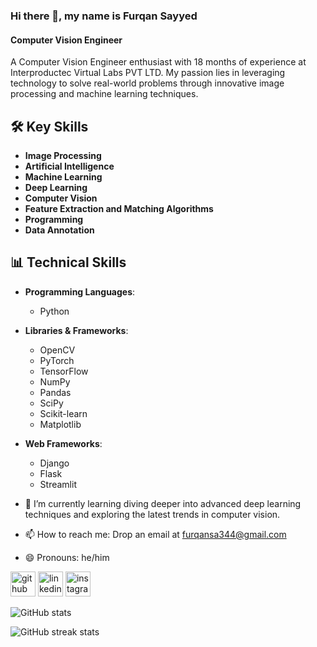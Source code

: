 ### Hi there 👋, my name is Furqan Sayyed
#### Computer Vision Engineer 
A Computer Vision Engineer enthusiast with 18 months of experience at Interproductec Virtual Labs PVT LTD. My passion lies in leveraging technology to solve real-world problems through innovative image processing and machine learning techniques.

 ## 🛠️ Key Skills  
- **Image Processing** 
- **Artificial Intelligence**
 - **Machine Learning**
 - **Deep Learning** 
- **Computer Vision**
 - **Feature Extraction and Matching Algorithms** 
- **Programming**
 - **Data Annotation**

## 📊 Technical Skills

- **Programming Languages**: 
  - Python
- **Libraries & Frameworks**:
  - OpenCV
  - PyTorch
  - TensorFlow
  - NumPy
  - Pandas
  - SciPy
  - Scikit-learn
  - Matplotlib
- **Web Frameworks**:
  - Django
  - Flask
  - Streamlit

- 🌱 I’m currently learning diving deeper into advanced deep learning techniques and exploring the latest trends in computer vision. 
- 📫 How to reach me: Drop an email at furqansa344@gmail.com 
- 😄 Pronouns: he/him 

[<img src='https://cdn.jsdelivr.net/npm/simple-icons@3.0.1/icons/github.svg' alt='github' height='40'>](https://github.com/04092000f)  [<img src='https://cdn.jsdelivr.net/npm/simple-icons@3.0.1/icons/linkedin.svg' alt='linkedin' height='40'>](https://www.linkedin.com/in/sayyed-furqan-hussain-6b31071a6//)  [<img src='https://cdn.jsdelivr.net/npm/simple-icons@3.0.1/icons/instagram.svg' alt='instagram' height='40'>](https://www.instagram.com/04092000f/)  

![GitHub stats](https://github-readme-stats.vercel.app/api?username=04092000f&show_icons=true)  

![GitHub streak stats](https://streak-stats.demolab.com/?user=04092000f)  
